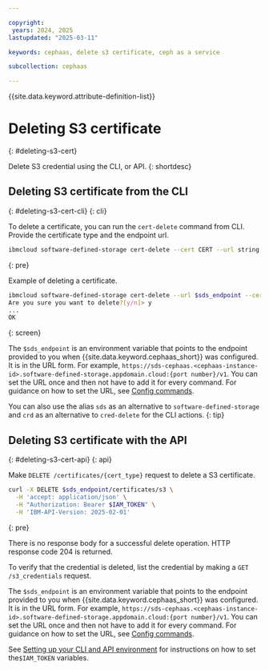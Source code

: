 ```yaml
---

copyright:
 years: 2024, 2025
lastupdated: "2025-03-11"

keywords: cephaas, delete s3 certificate, ceph as a service

subcollection: cephaas

---
```


{{site.data.keyword.attribute-definition-list}}

# Deleting S3 certificate
{: #deleting-s3-cert}

Delete S3 credential using the CLI, or API.
{: shortdesc}




## Deleting S3 certificate from the CLI
{: #deleting-s3-cert-cli}
{: cli}

To delete a certificate, you can run the `cert-delete` command from CLI. Provide the certificate type and the endpoint url.

```sh
ibmcloud software-defined-storage cert-delete --cert CERT --url string
```
{: pre}

Example of deleting a certificate.

```bash
ibmcloud software-defined-storage cert-delete --url $sds_endpoint --cert s3
Are you sure you want to delete?[y/n]> y
...
OK
```
{: screen}


The `$sds_endpoint` is an environment variable that points to the endpoint provided to you when {{site.data.keyword.cephaas_short}} was configured. It is in the URL form. For example, `https://sds-cephaas.<cephaas-instance-id>.software-defined-storage.appdomain.cloud:{port number}/v1`. You can set the URL once and then not have to add it for every command. For guidance on how to set the URL, see [Config commands](/docs/cephaas?topic=cephaas-ic-sds-cli-reference&interface=cli#ic-config-commands).

You can also use the alias `sds` as an alternative to `software-defined-storage` and `crd` as an alternative to `cred-delete` for the CLI actions.
{: tip}

## Deleting S3 certificate with the API
{: #deleting-s3-cert-api}
{: api}

Make `DELETE /certificates/{cert_type}` request to delete a S3 certificate.

```sh
curl -X DELETE $sds_endpoint/certificates/s3 \
  -H 'accept: application/json' \
  -H "Authorization: Bearer $IAM_TOKEN" \
  -H 'IBM-API-Version: 2025-02-01'
```
{: pre}

There is no response body for a successful delete operation. HTTP response code 204 is returned.

To verify that the credential is deleted, list the credential by making a `GET /s3_credentials` request.

The `$sds_endpoint` is an environment variable that points to the endpoint provided to you when {{site.data.keyword.cephaas_short}} was configured. It is in the URL form. For example, `https://sds-cephaas.<cephaas-instance-id>.software-defined-storage.appdomain.cloud:{port number}/v1`. You can set the URL once and then not have to add it for every command. For guidance on how to set the URL, see [Config commands](/docs/cephaas?topic=cephaas-ic-sds-cli-reference&interface=cli#ic-config-commands).

See [Setting up your CLI and API environment](/docs/cephaas?topic=cephaas-set-up-environment) for instructions on how to set the`$IAM_TOKEN` variables.
